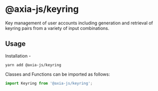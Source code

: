 # @axia-js/keyring

Key management of user accounts including generation and retrieval of keyring pairs from a variety of input combinations.

## Usage

Installation -

```
yarn add @axia-js/keyring
```

Classes and Functions can be imported as follows:

```js
import Keyring from '@axia-js/keyring';
```
